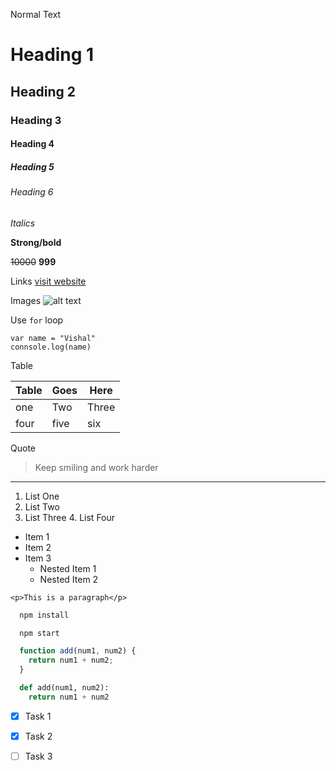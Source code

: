 Normal Text

# Heading 1
## Heading 2
### Heading 3
#### Heading 4
##### Heading 5
###### Heading 6

_Italics_

**Strong/bold**

~~10000~~ **999**

Links
[visit website](https://github.com/ "github")

Images
![alt text](https://github.githubassets.com/images/modules/logos_page/GitHub-Mark.png "github")

Use `for` loop
```
var name = "Vishal"
connsole.log(name)

```
Table

| Table | Goes | Here |
| --- | --- | --- |
| one | Two | Three |
| four | five | six |

Quote

> Keep smiling and work harder

---
1. List One
2. List Two
3. List Three
    4. List Four

<!-- UL -->
* Item 1
* Item 2
* Item 3
  * Nested Item 1
  * Nested Item 2

<!-- Inline Code Block -->
`<p>This is a paragraph</p>`


<!-- Github Markdown -->

<!-- Code Blocks -->
```bash
  npm install

  npm start
```

```javascript
  function add(num1, num2) {
    return num1 + num2;
  }
```

```python
  def add(num1, num2):
    return num1 + num2
```

<!-- Task List -->
* [x] Task 1
* [x] Task 2
* [ ] Task 3


